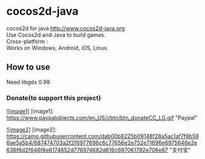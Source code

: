 cocos2d-java
============

cocos2d for java http://www.cocos2d-java.org<br />
Use Cocos2d and Java to build games.<br />
Cross-platform :<br />
Works on Windows, Android, iOS, Linux.<br />
## How to use
Need libgdx 0.99
### Donate(to support this project)<br />
[![image1]](https://www.paypal.com/cgi-bin/webscr?cmd=_donations&business=yk%2elord%40gmail%2ecom&lc=US&item_name=Cocos2d%2djava&no_note=0&currency_code=USD&bn=PP%2dDonationsBF%3abtn_donateCC_LG%2egif%3aNonHostedGuest)
[image1]: https://www.paypalobjects.com/en_US/i/btn/btn_donateCC_LG.gif "Paypal"

[![image2]](http://me.alipay.com/cocos2djava/)
[image2]: https://camo.githubusercontent.com/dab00b8225b09148f28a5ac1af7f6b596ae5a5b4/687474703a2f2f6977696c6c77656e2e752e71696e6975646e2e636f6d2f646f6e6174652d776974682d616c697061792e706e67 "支付宝"
